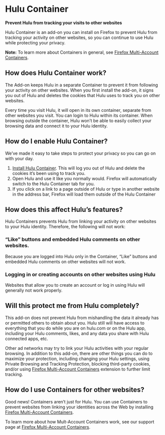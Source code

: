# Hulu Container

**Prevent Hulu from tracking your visits to other websites**

Hulu Container is an add-on you can install on Firefox to prevent Hulu from tracking your activity on other websites, so you can continue to use Hulu while protecting your privacy.

**Note:** To learn more about Containers in general, see [Firefox Multi-Account Containers](https://support.mozilla.org/kb/containers).

## How does Hulu Container work?

The Add-on keeps Hulu in a separate Container to prevent it from following your activity on other websites. When you first install the add-on, it signs you out of Hulu and deletes the cookies that Hulu uses to track you on other websites. 

Every time you visit Hulu, it will open in its own container, separate from other websites you visit.  You can login to Hulu within its container.  When browsing outside the container, Hulu won’t be able to easily collect your browsing data and connect it to your Hulu identity.

## How do I enable Hulu Container?

We’ve made it easy to take steps to protect your privacy so you can go on with your day.

1. [Install Hulu Container](https://addons.mozilla.org/firefox/addon/hulu-container/). This will log you out of Hulu and delete the cookies it’s been using to track you.
2. Open Hulu and use it like you normally would.  Firefox will automatically switch to the Hulu Container tab for you.
3. If you click on a link to a page outside of Hulu or type in another website in the address bar, Firefox will load them outside of the Hulu Container

## How does this affect Hulu’s features?

Hulu Containers prevents Hulu from linking your activity on other websites to your Hulu identity. Therefore, the following will not work:

### “Like” buttons and embedded Hulu comments on other websites.

Because you are logged into Hulu only in the Container, “Like” buttons and embedded Hulu comments on other websites will not work.

### Logging in or creating accounts on other websites using Hulu

Websites that allow you to create an account or log in using Hulu will generally not work properly.

## Will this protect me from Hulu completely?

This add-on does not prevent Hulu from mishandling the data it already has or permitted others to obtain about you. Hulu still will have access to everything that you do while you are on hulu.com or on the Hulu app, including your Hulu comments, likes, and any data you share with Hulu connected apps, etc.  

Other ad networks may try to link your Hulu activities with your regular browsing. In addition to this add-on, there are other things you can do to maximize your protection, including changing your Hulu settings, using Private Browsing and Tracking Protection, blocking third-party cookies, and/or using [Firefox Multi-Account Containers](https://addons.mozilla.org/firefox/addon/multi-account-containers/ ) extension to further limit tracking.

## How do I use Containers for other websites?

Good news! Containers aren’t just for Hulu. You can use Containers to prevent websites from linking your identities across the Web by installing [Firefox Multi-Account Containers](https://addons.mozilla.org/firefox/addon/multi-account-containers/).

To learn more about how Mult-Account Containers work, see our support page at [Firefox Multi-Account Containers](https://addons.mozilla.org/firefox/addon/multi-account-containers/).
